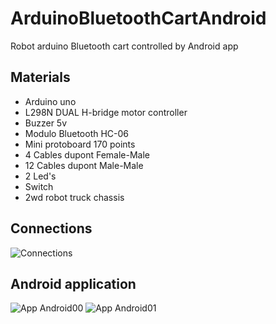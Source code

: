 # ArduinoBluetoothCartAndroid
Robot arduino Bluetooth cart controlled by Android app
## Materials
- Arduino uno
- L298N DUAL H-bridge motor controller
- Buzzer 5v
- Modulo Bluetooth HC-06
- Mini protoboard 170 points
- 4 Cables dupont Female-Male
- 12 Cables dupont Male-Male   
- 2 Led's
- Switch
- 2wd robot truck chassis
## Connections
![Connections](https://github.com/IramML/ArduinoBluetoothCartAndroid/blob/master/Images/Circuit.png)
## Android application
![App Android00](https://github.com/IramML/ArduinoBluetoothCartAndroid/blob/master/Images/Screenshot00.png)
![App Android01](https://github.com/IramML/ArduinoBluetoothCartAndroid/blob/master/Images/Screenshot01.png)
